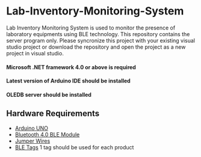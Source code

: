 # Lab-Inventory-Monitoring-System
Lab Inventory Monitoring System is used to monitor the presence of laboratory equipments using BLE technology. This repository contains the server program only.
Please syncronize this project with your existing visual studio project or download the repository and open the project as a new project in visual studio.

#### Microsoft .NET framework 4.0 or above is required
#### Latest version of Arduino IDE should be installed
#### OLEDB server should be installed

## Hardware Requirements
* [Arduino UNO](https://gatsan.com/arduino-uno)
* [Bluetooth 4.0 BLE Module](https://gatsan.com/wireless/bluetooth/HM-10-BLE-CC2540-CC2541)
* [Jumper Wires](https://gatsan.com/cables-connectors/jumper-female)
* [BLE Tags](https://gatsan.com/wireless/bluetooth/ble-itag) 1 tag should be used for each product

